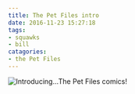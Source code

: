 ```yaml
---
title: The Pet Files intro
date: 2016-11-23 15:27:18
tags:
- squawks
- bill
catagories:
- the Pet Files
---
```

<img alt="Introducing...The Pet Files comics!" src="/binville003.png">
